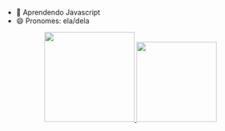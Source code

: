 
- 🌱 Aprendendo Javascript
- 😄 Pronomes: ela/dela

<div align="center">
  <a href="https://github.com/FeniEhmke">
  <img height="180em" src="https://github-readme-stats.vercel.app/api?username=FeniEhmke&show_icons=true&theme=dracula&include_all_commits=true&count_private=true"/>
  <img height="160em" src="https://github-readme-stats.vercel.app/api/top-langs/?username=FeniEhmke&layout=compact&langs_count=7&theme=dracula"/>
</div>
